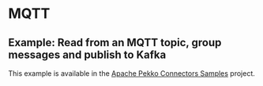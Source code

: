 # MQTT

## Example: Read from an MQTT topic, group messages and publish to Kafka

This example is available in the [Apache Pekko Connectors Samples](https://akka.io/alpakka-samples/mqtt-to-kafka/) project.
